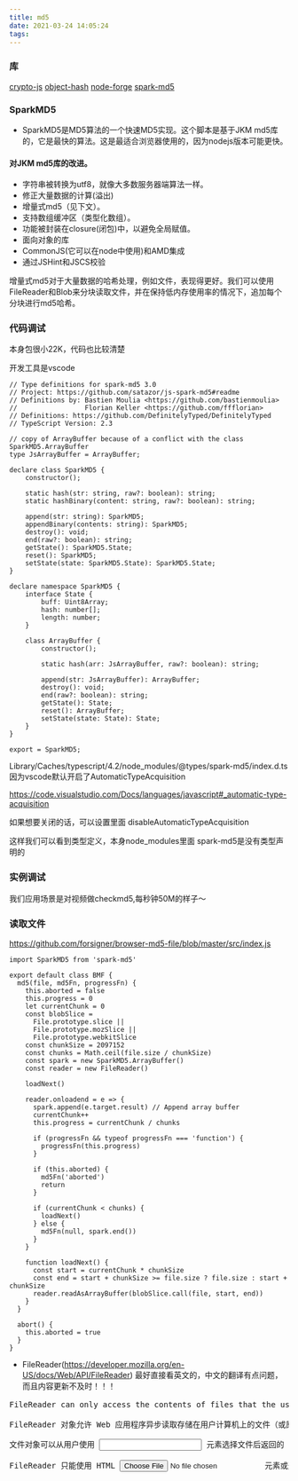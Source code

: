 ```yaml
---
title: md5
date: 2021-03-24 14:05:24
tags:
---
```


### 库
[crypto-js](https://www.npmjs.com/package/crypto-js)
[object-hash](https://www.npmjs.com/package/object-hash)
[node-forge](https://github.com/digitalbazaar/forge)
[spark-md5](https://www.npmjs.com/package/spark-md5)

### SparkMD5
- SparkMD5是MD5算法的一个快速MD5实现。这个脚本是基于JKM md5库的，它是最快的算法。这是最适合浏览器使用的，因为nodejs版本可能更快。

#### 对JKM md5库的改进。
- 字符串被转换为utf8，就像大多数服务器端算法一样。
- 修正大量数据的计算(溢出)
- 增量式md5（见下文）。
- 支持数组缓冲区（类型化数组）。
- 功能被封装在closure(闭包)中，以避免全局赋值。
- 面向对象的库
- CommonJS(它可以在node中使用)和AMD集成
- 通过JSHint和JSCS校验

增量式md5对于大量数据的哈希处理，例如文件，表现得更好。我们可以使用FileReader和Blob来分块读取文件，并在保持低内存使用率的情况下，追加每个分块进行md5哈希。


### 代码调试
本身包很小22K，代码也比较清楚

开发工具是vscode
```
// Type definitions for spark-md5 3.0
// Project: https://github.com/satazor/js-spark-md5#readme
// Definitions by: Bastien Moulia <https://github.com/bastienmoulia>
//                 Florian Keller <https://github.com/ffflorian>
// Definitions: https://github.com/DefinitelyTyped/DefinitelyTyped
// TypeScript Version: 2.3

// copy of ArrayBuffer because of a conflict with the class SparkMD5.ArrayBuffer
type JsArrayBuffer = ArrayBuffer;

declare class SparkMD5 {
    constructor();

    static hash(str: string, raw?: boolean): string;
    static hashBinary(content: string, raw?: boolean): string;

    append(str: string): SparkMD5;
    appendBinary(contents: string): SparkMD5;
    destroy(): void;
    end(raw?: boolean): string;
    getState(): SparkMD5.State;
    reset(): SparkMD5;
    setState(state: SparkMD5.State): SparkMD5.State;
}

declare namespace SparkMD5 {
    interface State {
        buff: Uint8Array;
        hash: number[];
        length: number;
    }

    class ArrayBuffer {
        constructor();

        static hash(arr: JsArrayBuffer, raw?: boolean): string;

        append(str: JsArrayBuffer): ArrayBuffer;
        destroy(): void;
        end(raw?: boolean): string;
        getState(): State;
        reset(): ArrayBuffer;
        setState(state: State): State;
    }
}

export = SparkMD5;
```
Library/Caches/typescript/4.2/node_modules/@types/spark-md5/index.d.ts
因为vscode默认开启了AutomaticTypeAcquisition

https://code.visualstudio.com/Docs/languages/javascript#_automatic-type-acquisition

如果想要关闭的话，可以设置里面 disableAutomaticTypeAcquisition

这样我们可以看到类型定义，本身node_modules里面 spark-md5是没有类型声明的


### 实例调试
我们应用场景是对视频做checkmd5,每秒钟50M的样子～

### 读取文件
https://github.com/forsigner/browser-md5-file/blob/master/src/index.js
```
import SparkMD5 from 'spark-md5'

export default class BMF {
  md5(file, md5Fn, progressFn) {
    this.aborted = false
    this.progress = 0
    let currentChunk = 0
    const blobSlice =
      File.prototype.slice ||
      File.prototype.mozSlice ||
      File.prototype.webkitSlice
    const chunkSize = 2097152
    const chunks = Math.ceil(file.size / chunkSize)
    const spark = new SparkMD5.ArrayBuffer()
    const reader = new FileReader()

    loadNext()

    reader.onloadend = e => {
      spark.append(e.target.result) // Append array buffer
      currentChunk++
      this.progress = currentChunk / chunks

      if (progressFn && typeof progressFn === 'function') {
        progressFn(this.progress)
      }

      if (this.aborted) {
        md5Fn('aborted')
        return
      }

      if (currentChunk < chunks) {
        loadNext()
      } else {
        md5Fn(null, spark.end())
      }
    }

    function loadNext() {
      const start = currentChunk * chunkSize
      const end = start + chunkSize >= file.size ? file.size : start + chunkSize
      reader.readAsArrayBuffer(blobSlice.call(file, start, end))
    }
  }

  abort() {
    this.aborted = true
  }
}

```
- FileReader(https://developer.mozilla.org/en-US/docs/Web/API/FileReader)
最好直接看英文的，中文的翻译有点问题，而且内容更新不及时！！！
<pre>
FileReader can only access the contents of files that the user has explicitly selected, either using an HTML <input type="file"> element or by drag and drop. It cannot be used to read a file by pathname from the user's file system. To read files on the client's file system by pathname, use the File System Access API. To read server-side files, use standard Ajax solutions, with CORS permission if reading cross-domain.
</pre>
<pre>
FileReader 对象允许 Web 应用程序异步读取存储在用户计算机上的文件（或原始数据缓冲区）的内容，使用 File 或 Blob 对象来指定要读取的文件或数据。

文件对象可以从用户使用 <input> 元素选择文件后返回的 FileList 对象中获取，也可以从拖放操作的 DataTransfer 对象中获取，或者从 HTMLCanvasElement 上的 mozGetAsFile() API 中获取。

FileReader 只能使用 HTML <input type="file"> 元素或通过拖放来访问用户已明确选择的文件内容。它不能用于从用户的文件系统中按路径名读取文件。要通过路径名读取客户端文件系统中的文件，请使用文件系统访问API。要读取服务器端文件，请使用标准的Ajax解决方案，如果跨域读取，请使用CORS权限。
</pre>